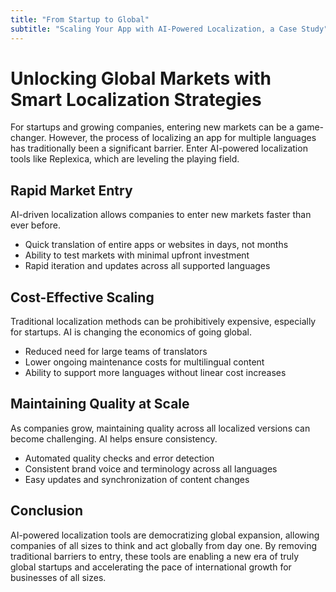 ```yaml
---
title: "From Startup to Global"
subtitle: "Scaling Your App with AI-Powered Localization, a Case Study"
---
```


# Unlocking Global Markets with Smart Localization Strategies

For startups and growing companies, entering new markets can be a game-changer. However, the process of localizing an app for multiple languages has traditionally been a significant barrier. Enter AI-powered localization tools like Replexica, which are leveling the playing field.

## Rapid Market Entry

AI-driven localization allows companies to enter new markets faster than ever before.

- Quick translation of entire apps or websites in days, not months
- Ability to test markets with minimal upfront investment
- Rapid iteration and updates across all supported languages

## Cost-Effective Scaling

Traditional localization methods can be prohibitively expensive, especially for startups. AI is changing the economics of going global.

- Reduced need for large teams of translators
- Lower ongoing maintenance costs for multilingual content
- Ability to support more languages without linear cost increases

## Maintaining Quality at Scale

As companies grow, maintaining quality across all localized versions can become challenging. AI helps ensure consistency.

- Automated quality checks and error detection
- Consistent brand voice and terminology across all languages
- Easy updates and synchronization of content changes

## Conclusion

AI-powered localization tools are democratizing global expansion, allowing companies of all sizes to think and act globally from day one. By removing traditional barriers to entry, these tools are enabling a new era of truly global startups and accelerating the pace of international growth for businesses of all sizes.
